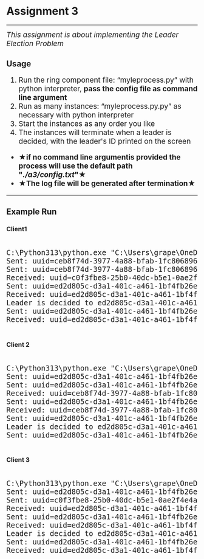 
<div>
    <h1>Assignment 3</h1>
    <hr>
    <i style = "font-size: 19px;">This assignment is about implementing the Leader Election Problem</i>
</div>


<div>
    <h2>Usage</h2>
    <ol style = "font-size: 19px;">
        <li>Run the ring component file: “myleprocess.py” with python interpreter, <b>pass the config file as command line argument</b></li>  
        <li>Run as many instances: “myleprocess.py.py” as necessary with 
            python interpreter</li>
        <li>Start the instances as any order you like</li>
        <li>The instances will terminate when a leader is decided, with the leader's ID printed on the screen</li>
    </ol>
    <ul style = "font-size: 19px;">
        <li>&starf;<b>if no command line argumentis provided the process will use the default path "<i>./a3/config.txt</i>"</b>&starf;</li>
        <li>&starf;<b>The log file will be generated after termination</b>&starf;</li>
    </ul>
</div>

<div>
    <hr>
    <h2>Example Run</h2>
    <h3>Client1</h3>
    <pre style="font-size: 19px;"> 
C:\Python313\python.exe "C:\Users\grape\OneDrive - sjsu.edu\Su_25_CS158A_CpuNetwork\cs158a\a3\myleprocess.py" a3/config.txt 
Sent: uuid=ceb8f74d-3977-4a88-bfab-1fc80689666e, flag=0
Sent: uuid=ceb8f74d-3977-4a88-bfab-1fc80689666e, flag=0
Received: uuid=c0f3fbe8-25b0-40dc-b5e1-0ae2f4e4a15e, flag=0, less, 0, ignored
Sent: uuid=ed2d805c-d3a1-401c-a461-1bf4fb26e7fe, flag=0
Received: uuid=ed2d805c-d3a1-401c-a461-1bf4fb26e7fe, flag=0, greater, 0, forwarded
Leader is decided to ed2d805c-d3a1-401c-a461-1bf4fb26e7fe.
Sent: uuid=ed2d805c-d3a1-401c-a461-1bf4fb26e7fe, flag=1
Received: uuid=ed2d805c-d3a1-401c-a461-1bf4fb26e7fe, flag=1, greater, 0, forwarded
    </pre>
    <h3>Client 2</h3>
    <pre style="font-size: 19px;"> 
C:\Python313\python.exe "C:\Users\grape\OneDrive - sjsu.edu\Su_25_CS158A_CpuNetwork\cs158a\a3\myleprocess.py" a3/configb.txt 
Sent: uuid=ed2d805c-d3a1-401c-a461-1bf4fb26e7fe, flag=0
Sent: uuid=ed2d805c-d3a1-401c-a461-1bf4fb26e7fe, flag=0
Received: uuid=ceb8f74d-3977-4a88-bfab-1fc80689666e, flag=0, less, 0, ignored
Sent: uuid=ed2d805c-d3a1-401c-a461-1bf4fb26e7fe, flag=0
Received: uuid=ceb8f74d-3977-4a88-bfab-1fc80689666e, flag=0, less, 0, ignored
Sent: uuid=ed2d805c-d3a1-401c-a461-1bf4fb26e7fe, flag=1
Leader is decided to ed2d805c-d3a1-401c-a461-1bf4fb26e7fe.
Sent: uuid=ed2d805c-d3a1-401c-a461-1bf4fb26e7fe, flag=1
    </pre>
    <h3>Client 3</h3>
    <pre style="font-size: 19px;"> 
C:\Python313\python.exe "C:\Users\grape\OneDrive - sjsu.edu\Su_25_CS158A_CpuNetwork\cs158a\a3\myleprocess.py" a3/configc.txt 
Sent: uuid=ed2d805c-d3a1-401c-a461-1bf4fb26e7fe, flag=0
Sent: uuid=c0f3fbe8-25b0-40dc-b5e1-0ae2f4e4a15e, flag=0
Received: uuid=ed2d805c-d3a1-401c-a461-1bf4fb26e7fe, flag=0, greater, 0, forwarded
Sent: uuid=ed2d805c-d3a1-401c-a461-1bf4fb26e7fe, flag=0
Received: uuid=ed2d805c-d3a1-401c-a461-1bf4fb26e7fe, flag=0, greater, 0, forwarded
Leader is decided to ed2d805c-d3a1-401c-a461-1bf4fb26e7fe.
Sent: uuid=ed2d805c-d3a1-401c-a461-1bf4fb26e7fe, flag=1
Received: uuid=ed2d805c-d3a1-401c-a461-1bf4fb26e7fe, flag=1, greater, 0, forwarded
    </pre>
</div>
